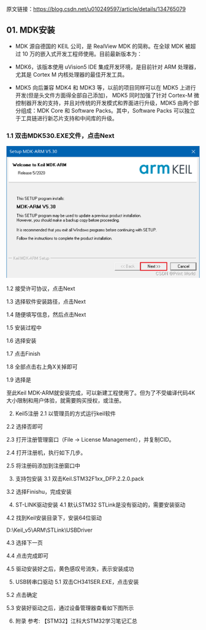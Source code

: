 原文链接：https://blog.csdn.net/u010249597/article/details/134765079

## 01. MDK安装
+ MDK 源自德国的 KEIL 公司，是 RealView MDK 的简称。在全球 MDK 被超过 10 万的嵌入式开发工程师使用。目前最新版本为：

+ MDK6，该版本使用 uVision5 IDE 集成开发环境，是目前针对 ARM 处理器，尤其是 Cortex M 内核处理器的最佳开发工具。

+ MDK5 向后兼容 MDK4 和 MDK3 等，以前的项目同样可以在 MDK5 上进行开发(但是头文件方面得全部自己添加)， MDK5 同时加强了针对 Cortex-M 微控制器开发的支持，并且对传统的开发模式和界面进行升级，MDK5 由两个部分组成：MDK Core 和 Software Packs。其中，Software Packs 可以独立于工具链进行新芯片支持和中间库的升级。

### 1.1 双击MDK530.EXE文件，点击Next
![alt text](assets/image-28.png)

1.2 接受许可协议，点击Next


1.3 选择软件安装路径，点击Next


1.4 随便填写信息，然后点击Next


1.5 安装过程中


1.6 选择安装



1.7 点击Finish


1.8 全部点击右上角X关掉即可


1.9 选择是


至此Keil MDK-ARM就安装完成，可以新建工程使用了。但为了不受编译代码4K大小限制和用户体验，就需要购买授权，或注册。

02. Keil5注册
2.1 以管理员的方式运行keil软件


2.2 选择否即可


2.3 打开注册管理窗口（File -> License Management），并复制CID。


2.4 打开注册机，执行如下几步。


2.5 将注册码添加到注册窗口中


03. 支持包安装
3.1 双击Keil.STM32F1xx_DFP.2.2.0.pack


3.2 选择Finishu，完成安装


04. ST-LINK驱动安装
4.1 默认STM32 STLink是没有驱动的，需要安装驱动


4.2 找到Keil安装目录下，安装64位驱动

D:\Keil_v5\ARM\STLink\USBDriver


4.3 选择下一页



4.4 点击完成即可


4.5 驱动安装好之后，黄色感叹号消失，表示安装成功



05. USB转串口驱动
5.1 双击CH341SER.EXE，点击安装



5.2 点击确定



5.3 安装好驱动之后，通过设备管理器查看如下图所示



06. 附录
参考: 【STM32】江科大STM32学习笔记汇总
